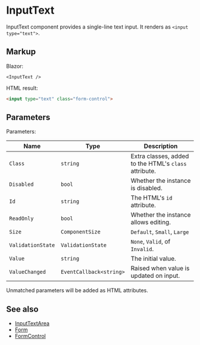 # InputText

InputText component provides a single-line text input. It renders as `<input type="text">`.

## Markup

Blazor:

```razor
<InputText />
```

HTML result:

```html
<input type="text" class="form-control">
```

## Parameters

Parameters:

| Name              | Type                    | Description                                           |
|-------------------|-------------------------|-------------------------------------------------------|
| `Class`           | `string`                | Extra classes, added to the HTML's `class` attribute. |
| `Disabled`        | `bool`                  | Whether the instance is disabled.                     |
| `Id`              | `string`                | The HTML's `id` attribute.                            |
| `ReadOnly`        | `bool`                  | Whether the instance allows editing.                  |
| `Size`            | `ComponentSize`         | `Default`, `Small`, `Large`                           |
| `ValidationState` | `ValidationState`       | `None`, `Valid`, of `Invalid`.                        |
| `Value`           | `string`                | The initial value.                                    |
| `ValueChanged`    | `EventCallback<string>` | Raised when value is updated on input.                |

Unmatched parameters will be added as HTML attributes.

## See also

- [InputTextArea](InputTextArea.md)
- [Form](Form.md)
- [FormControl](FormControl.md)
